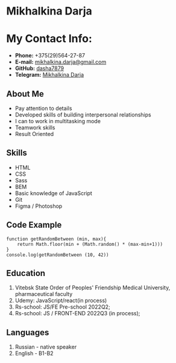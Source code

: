 # Mikhalkina Darja

# My Contact Info:
* **Phone:**  +375(29)564-27-87
* **E-mail:** mikhalkina.darja@gmail.com
* **GitHub:** [dasha7879](https://github.com/dasha7879)
* **Telegram:** [Mikhalkina Darja](https://t.me/DarjaMik)

## About Me
* Pay attention to details
* Developed skills of building interpersonal relationships
* I can to work in multitasking mode
* Teamwork skills
* Result Oriented

## Skills
* HTML
* CSS
* Sass
* BEM
* Basic knowledge of JavaScript
* Git
* Figma / Photoshop

## Code Example 
```
function getRandomBetween (min, max){
    return Math.floor(min + (Math.random() * (max-min+1))) 
}
console.log(getRandomBetween (10, 42))
```

## Education
1. Vitebsk State Order of Peoples' Friendship Medical University, pharmaceutical faculty
1. Udemy:
JavaScript/react(in process)
1. Rs-school:
JS/FE Pre-school 2022Q2;
1. Rs-school:
JS / FRONT-END 2022Q3 (in process);

## Languages
1. Russian - native speaker
1. English - B1-B2

